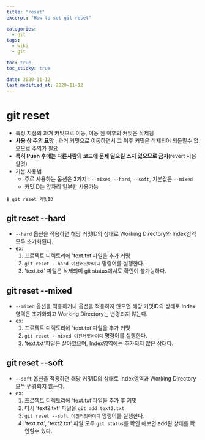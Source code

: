 ```yaml
---
title: "reset"
excerpt: "How to set git reset"

categories:
  - git
tags:
  - wiki
  - git

toc: true
toc_sticky: true

date: 2020-11-12
last_modified_at: 2020-11-12
---
```


# git reset 

  - 특정 지점의 과거 커밋으로 이동, 이동 된 이후의 커밋은 삭제됨
  - **사용 상 주의 요망** : 과거 커밋으로 이동하면서 그 이후 커밋은 삭제되어 되돌릴수 없으므로 주의가 필요
  - **특히 Push 후에는 다른사람의 코드에 문제 일으킬 소지 있으므로 금지**(revert 사용할것)
- 기본 사용법
  - 주로 사용하는 옵션은 3가지 : `--mixed`, `--hard`, `--soft`, 기본값은 `--mixed`
  - 커밋ID는 앞자리 일부만 사용가능
```
$ git reset 커밋ID
```

## git reset --hard

- `--hard` 옵션을 적용하면 해당 커밋ID의 상태로 Working Directory와 Index영역 모두 초기화된다.
- ex:
  1. 프로젝트 디렉토리에 'text.txt'파일을 추가 커밋
  2. `git reset --hard 이전커밋아이디` 명령어를 실행한다.
  3. 'text.txt' 파일은 삭제되며 git status에서도 확인이 불가능하다.


## git reset --mixed

- `--mixed` 옵션을 적용하거나 옵션을 적용하지 않으면 해당 커밋ID의 상태로 Index영역은 초기화되고 Working Directory는 변경되지 않는다.
- ex:
  1. 프로젝트 디렉토리에 'text.txt'파일을 추가 커밋
  2. `git reset --mixed 이전커밋아이디` 명령어를 실행한다.
  3. 'text.txt'파일은 살아있으며, Index영역에는 추가되지 않은 상태다.


##  git reset --soft

- `--soft` 옵션을 적용하면 해당 커밋ID의 상태로 Index영역과 Working Directory 모두 변경되지 않는다.
- ex:
  1. 프로젝트 디렉토리에 'text.txt'파일을 추가 후 커밋
  2. 다시 'text2.txt' 파일을 `git add text2.txt`
  3. `git reset --soft 이전커밋아이디` 명령어를 실행한다.
  4. 'text.txt', 'text2.txt' 파일 모두 `git status`를 확인 해보면 add된 상태를 확인할수 있다.



